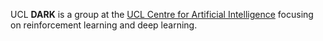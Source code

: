 UCL **DARK** is a group at the [UCL Centre for Artificial Intelligence](https://www.ucl.ac.uk/ai-centre/) focusing on reinforcement learning and deep learning.


